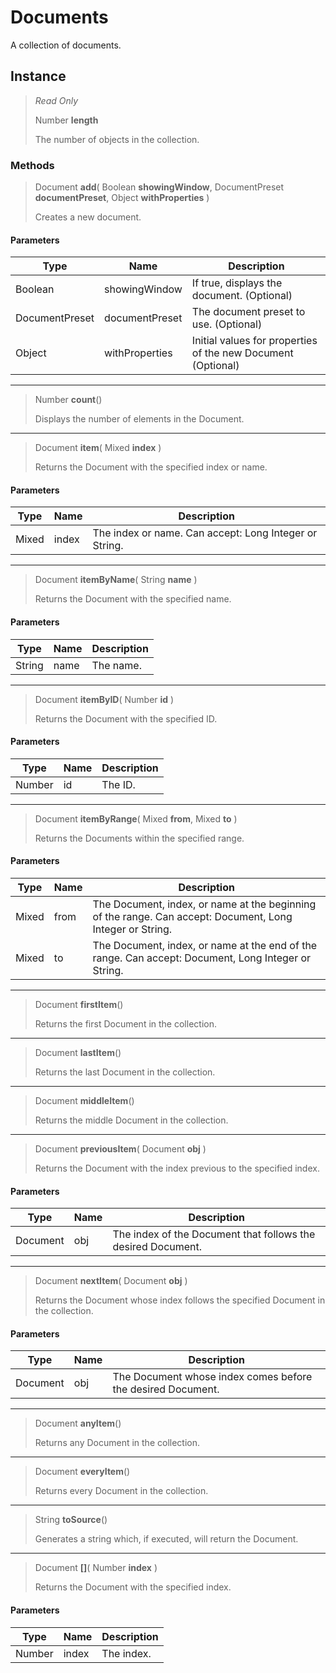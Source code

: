 # Documents
A collection of documents.

## Instance
> *Read Only* 
> 
> Number **length** 
>
> The number of objects in the collection.

### Methods
> Document **add**( Boolean **showingWindow**, DocumentPreset **documentPreset**, Object **withProperties** )
> 
> Creates a new document.
#### Parameters
| Type | Name | Description |
|---|---|---|
| Boolean | showingWindow | If true, displays the document. (Optional) |
| DocumentPreset | documentPreset | The document preset to use. (Optional) |
| Object | withProperties | Initial values for properties of the new Document (Optional) |

*** 
> Number **count**()
> 
> Displays the number of elements in the Document.
*** 
> Document **item**( Mixed **index** )
> 
> Returns the Document with the specified index or name.
#### Parameters
| Type | Name | Description |
|---|---|---|
| Mixed | index | The index or name. Can accept: Long Integer or String. |

*** 
> Document **itemByName**( String **name** )
> 
> Returns the Document with the specified name.
#### Parameters
| Type | Name | Description |
|---|---|---|
| String | name | The name. |

*** 
> Document **itemByID**( Number **id** )
> 
> Returns the Document with the specified ID.
#### Parameters
| Type | Name | Description |
|---|---|---|
| Number | id | The ID. |

*** 
> Document **itemByRange**( Mixed **from**, Mixed **to** )
> 
> Returns the Documents within the specified range.
#### Parameters
| Type | Name | Description |
|---|---|---|
| Mixed | from | The Document, index, or name at the beginning of the range. Can accept: Document, Long Integer or String. |
| Mixed | to | The Document, index, or name at the end of the range. Can accept: Document, Long Integer or String. |

*** 
> Document **firstItem**()
> 
> Returns the first Document in the collection.
*** 
> Document **lastItem**()
> 
> Returns the last Document in the collection.
*** 
> Document **middleItem**()
> 
> Returns the middle Document in the collection.
*** 
> Document **previousItem**( Document **obj** )
> 
> Returns the Document with the index previous to the specified index.
#### Parameters
| Type | Name | Description |
|---|---|---|
| Document | obj | The index of the Document that follows the desired Document. |

*** 
> Document **nextItem**( Document **obj** )
> 
> Returns the Document whose index follows the specified Document in the collection.
#### Parameters
| Type | Name | Description |
|---|---|---|
| Document | obj | The Document whose index comes before the desired Document. |

*** 
> Document **anyItem**()
> 
> Returns any Document in the collection.
*** 
> Document **everyItem**()
> 
> Returns every Document in the collection.
*** 
> String **toSource**()
> 
> Generates a string which, if executed, will return the Document.
*** 
> Document **[]**( Number **index** )
> 
> Returns the Document with the specified index.
#### Parameters
| Type | Name | Description |
|---|---|---|
| Number | index | The index. |



